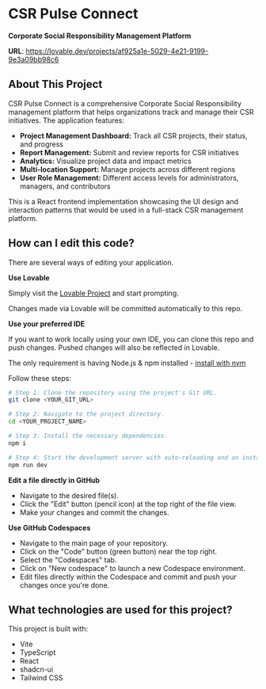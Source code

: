 # CSR Pulse Connect

**Corporate Social Responsibility Management Platform**

**URL**: https://lovable.dev/projects/af925a1e-5029-4e21-9199-9e3a09bb98c6

## About This Project

CSR Pulse Connect is a comprehensive Corporate Social Responsibility management platform that helps organizations track and manage their CSR initiatives. The application features:

- **Project Management Dashboard:** Track all CSR projects, their status, and progress
- **Report Management:** Submit and review reports for CSR initiatives
- **Analytics:** Visualize project data and impact metrics
- **Multi-location Support:** Manage projects across different regions
- **User Role Management:** Different access levels for administrators, managers, and contributors

This is a React frontend implementation showcasing the UI design and interaction patterns that would be used in a full-stack CSR management platform.

## How can I edit this code?

There are several ways of editing your application.

**Use Lovable**

Simply visit the [Lovable Project](https://lovable.dev/projects/af925a1e-5029-4e21-9199-9e3a09bb98c6) and start prompting.

Changes made via Lovable will be committed automatically to this repo.

**Use your preferred IDE**

If you want to work locally using your own IDE, you can clone this repo and push changes. Pushed changes will also be reflected in Lovable.

The only requirement is having Node.js & npm installed - [install with nvm](https://github.com/nvm-sh/nvm#installing-and-updating)

Follow these steps:

```sh
# Step 1: Clone the repository using the project's Git URL.
git clone <YOUR_GIT_URL>

# Step 2: Navigate to the project directory.
cd <YOUR_PROJECT_NAME>

# Step 3: Install the necessary dependencies.
npm i

# Step 4: Start the development server with auto-reloading and an instant preview.
npm run dev
```

**Edit a file directly in GitHub**

- Navigate to the desired file(s).
- Click the "Edit" button (pencil icon) at the top right of the file view.
- Make your changes and commit the changes.

**Use GitHub Codespaces**

- Navigate to the main page of your repository.
- Click on the "Code" button (green button) near the top right.
- Select the "Codespaces" tab.
- Click on "New codespace" to launch a new Codespace environment.
- Edit files directly within the Codespace and commit and push your changes once you're done.

## What technologies are used for this project?

This project is built with:

- Vite
- TypeScript
- React
- shadcn-ui
- Tailwind CSS

